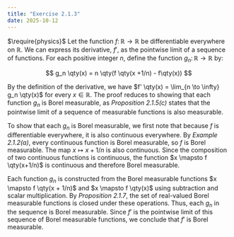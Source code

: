 ```yaml
---
title: "Exercise 2.1.3"
date: 2025-10-12
---
```

$\require{physics}$
Let the function $f \colon \mathbb{R} \to \mathbb{R}$ be differentiable everywhere on $\mathbb{R}$. 
We can express its derivative, $f'$, as the pointwise limit of a sequence of functions. 
For each positive integer $n$, define the function $g_n \colon \mathbb{R} \to \mathbb{R}$ by:

$$
  g_n \qty(x) = n \qty(f \qty(x +1/n) - f\qty(x))
$$

By the definition of the derivative, we have $f' \qty(x) = \lim_{n \to \infty} g_n \qty(x)$ for every $x \in \mathbb{R}$. 
The proof reduces to showing that each function $g_n$ is Borel measurable, as *Proposition 2.1.5(c)* states that the pointwise limit of a sequence of measurable functions is also measurable. 

To show that each $g_n$ is Borel measurable, we first note that because $f$ is differentiable everywhere, it is also continuous everywhere. 
By *Example 2.1.2(a)*, every continuous function is Borel measurable, so $f$ is Borel measurable. 
The map $x \mapsto x + 1/n$ is also continuous. 
Since the composition of two continuous functions is continuous, the function $x \mapsto f \qty(x+1/n)$ is continuous and therefore Borel measurable. 

Each function $g_n$ is constructed from the Borel measurable functions $x \mapsto f \qty(x + 1/n)$ and $x \mapsto f \qty(x)$ using subtraction and scalar multiplication. 
By *Proposition 2.1.7*, the set of real-valued Borel measurable functions is closed under these operations. 
Thus, each $g_n$ in the sequence is Borel measurable. 
Since $f'$ is the pointwise limit of this sequence of Borel measurable functions, we conclude that $f'$ is Borel measurable. 
